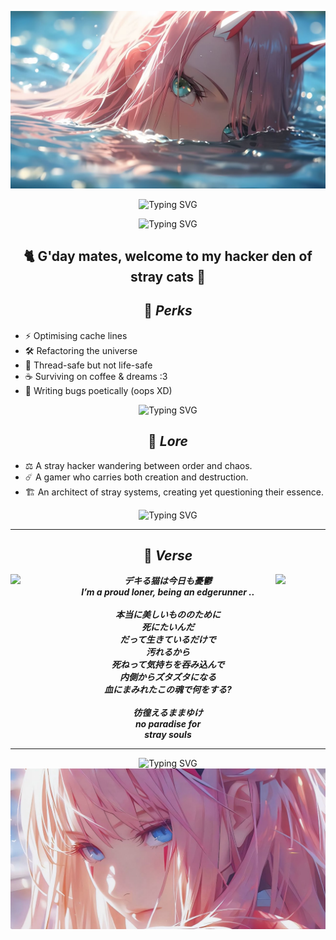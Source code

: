 <p align = "center">
  <img src = "https://raw.githubusercontent.com/vasilywarmare/vasilywarmare/refs/heads/main/ZeroTwoBanner01.jpg">
</p>

<p align = "center">
  <img src="https://readme-typing-svg.herokuapp.com?font=Caesar+Dressing&size=18&duration=3800&pause=1800&center=true&vCenter=true&width=500&height=20&color=44d62c&lines=Those+who+stray+are+never+lost." alt="Typing SVG" />
</p>
<p align = "center">
  <img src="https://readme-typing-svg.herokuapp.com?font=Macondo+Swash+Caps&size=20&duration=3800&pause=1800&center=true&vCenter=true&width=500&height=20&color=44d62c&lines=They+are+simply+on+another+system+call." alt="Typing SVG" />
</p>

<h2 align = "center">  🐈 G'day mates, welcome to my hacker den of stray cats 🐾 </h2>

<h2 align = "center"> 🧩 <em> Perks </em></h2>

- ⚡ Optimising cache lines
- 🛠️ Refactoring the universe
- 🧵 Thread-safe but not life-safe
- ☕ Surviving on coffee & dreams :3
- 🌸 Writing bugs poetically (oops XD)

<p align = "center">
  <img src="https://readme-typing-svg.herokuapp.com?font=Caesar+Dressing&size=18&duration=3800&pause=1800&center=true&vCenter=true&width=600&height=25&color=F8C8DC&lines=bugs+as+poetry,+or+potentially+as+exploits...+who+knows%3F" alt="Typing SVG" />
</p>

<h2 align = "center"> 🌌 <em> Lore </em></h2>

- ⚖️ A stray hacker wandering between order and chaos.
- ☄️ A gamer who carries both creation and destruction.
- 🏗️ An architect of stray systems, creating yet questioning their essence. 

<p align = "center">
  <img src="https://readme-typing-svg.herokuapp.com?font=Macondo+Swash+Caps&size=22&duration=3800&pause=1800&center=true&vCenter=true&width=700&height=25&color=AA0000&lines=A+hacker-philosopher,+wandering+like+an+architect+of+stray+systems." alt="Typing SVG" />
</p>

---

<h2 align = "center"> 🔮 <em> Verse </em></h2>

<p align = "center">
  <img src = "https://media.giphy.com/media/wRmOK4J2261gI/giphy.gif" align = "left" width = "80"/>
  <img src = "https://media.giphy.com/media/wRmOK4J2261gI/giphy.gif" align = "right" width = "80"/>
  
  <strong>
    <em>
  デキる猫は今日も憂鬱 <br>
  I’m a proud loner, being an edgerunner .. <br><br>  
  本当に美しいもののために <br>
  死にたいんだ <br>
  だって生きているだけで <br>
  汚れるから <br>
  死ねって気持ちを吞み込んで <br>
  内側からズタズタになる <br>
  血にまみれたこの魂で何をする? <br><br>
  彷徨えるままゆけ <br>
  no paradise for <br>
  stray souls
    </em>
  </strong>
</p>


---

<p align = "center">
  <img src="https://readme-typing-svg.herokuapp.com?font=Macondo+Swash+Caps&size=22&duration=3800&pause=1800&center=true&vCenter=true&width=700&height=25&color=44d62c&lines=Every+system+has+a+backdoor,+even+the+one+called+reality." alt="Typing SVG" />
  
  <img src = "https://raw.githubusercontent.com/vasilywarmare/vasilywarmare/refs/heads/main/ZeroTwoBanner02.jpg">
</p>

<!--
**vasilywarmare/vasilywarmare** is a ✨ _special_ ✨ repository because its `README.md` (this file) appears on your GitHub profile.

Here are some ideas to get you started:

- 🔭 I’m currently working on ...
- 🌱 I’m currently learning ...
- 👯 I’m looking to collaborate on ...
- 🤔 I’m looking for help with ...
- 💬 Ask me about ...
- 📫 How to reach me: ...
- 😄 Pronouns: ...
- ⚡ Fun fact: ...
-->
